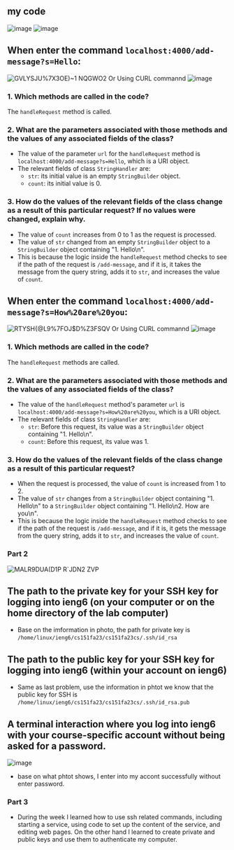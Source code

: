 ## my code
![image](https://github.com/Awu-Lin/cse15l-lab-reports/assets/94472422/3888ae7d-b9f7-4b16-86c4-6d50f4f70e8b)
![image](https://github.com/Awu-Lin/cse15l-lab-reports/assets/94472422/577cb68e-8670-47d9-b253-5c7bf08ad966)


## When enter the command `localhost:4000/add-message?s=Hello`:
![GVLYSJU%7X3OE)~1 NQGWO2](https://github.com/Awu-Lin/cse15l-lab-reports/assets/94472422/5c0f937f-73c1-4aa9-bab6-44460053db17)
Or Using CURL commannd
![image](https://github.com/Awu-Lin/cse15l-lab-reports/assets/94472422/ecccdc07-2be4-41c6-9e0b-c853a08763e5)


### 1. Which methods are called in the code?
The `handleRequest` method is called.

### 2. What are the parameters associated with those methods and the values of any associated fields of the class?
- The value of the parameter `url` for the `handleRequest` method is `localhost:4000/add-message?s=Hello`, which is a URI object.
- The relevant fields of class `StringHandler` are:
  - `str`: its initial value is an empty `StringBuilder` object.
  - `count`: its initial value is 0.

### 3. How do the values of the relevant fields of the class change as a result of this particular request? If no values were changed, explain why.
- The value of `count` increases from 0 to 1 as the request is processed.
- The value of `str` changed from an empty `StringBuilder` object to a `StringBuilder` object containing "1. Hello\n".
- This is because the logic inside the `handleRequest` method checks to see if the path of the request is `/add-message`, and if it is, it takes the message from the query string, adds it to `str`, and increases the value of `count`.


## When enter the command `localhost:4000/add-message?s=How%20are%20you`:
![RTYSH{@L9%7FOJ$D%Z3FSQV](https://github.com/Awu-Lin/cse15l-lab-reports/assets/94472422/e68dede5-bc9e-4781-8971-cb1eb1e6c1bd)
Or Using CURL commannd
![image](https://github.com/Awu-Lin/cse15l-lab-reports/assets/94472422/b44b3f7b-81fa-47dd-886c-5e15deb4a5f4)

### 1. Which methods are called in the code?
The `handleRequest` methods are called.

### 2. What are the parameters associated with those methods and the values of any associated fields of the class?
- The value of the `handleRequest` method's parameter `url` is `localhost:4000/add-message?s=How%20are%20you`, which is a URI object.
- The relevant fields of class `StringHandler` are:
  - `str`: Before this request, its value was a `StringBuilder` object containing "1. Hello\n".
  - `count`: Before this request, its value was 1.

### 3. How do the values of the relevant fields of the class change as a result of this particular request?
- When the request is processed, the value of `count` is increased from 1 to 2.
- The value of `str` changes from a `StringBuilder` object containing "1. Hello\n" to a `StringBuilder` object containing "1. Hello\n2. How are you\n".
- This is because the logic inside the `handleRequest` method checks to see if the path of the request is `/add-message`, and if it is, it gets the message from the query string, adds it to `str`, and increases the value of `count`.

### Part 2
![MALR9DUA(D1P R`JDN2 ZVP](https://github.com/Awu-Lin/cse15l-lab-reports/assets/94472422/465e4b99-c243-4888-830f-b5e45f1b401c)
## The path to the private key for your SSH key for logging into ieng6 (on your computer or on the home directory of the lab computer)
- Base on the imformation in photo, the path for private key is `/home/linux/ieng6/cs151fa23/cs151fa23cs/.ssh/id_rsa`
## The path to the public key for your SSH key for logging into ieng6 (within your account on ieng6)
- Same as last problem, use the information in phtot we know that the public key for SSH is `/home/linux/ieng6/cs151fa23/cs151fa23cs/.ssh/id_rsa.pub`
## A terminal interaction where you log into ieng6 with your course-specific account without being asked for a password.
![image](https://github.com/Awu-Lin/cse15l-lab-reports/assets/94472422/98b606fa-c4ad-4854-92c7-08b48482b67b)
- base on what phtot shows, I enter into my accont successfully without enter password.

### Part 3
- During the week I learned how to use ssh related commands, including starting a service, using code to set up the content of the service, and editing web pages. On the other hand I learned to create private and public keys and use them to authenticate my computer.
